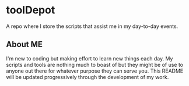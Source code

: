 # toolDepot
A repo where I store the scripts that assist me in my day-to-day events.

## About ME
I'm new to coding but making effort to learn new things each day. My scripts and tools are nothing much to boast of
but they might be of use to anyone out there for whatever purpose they can serve you. This README will be updated
progressively through the development of my work.
